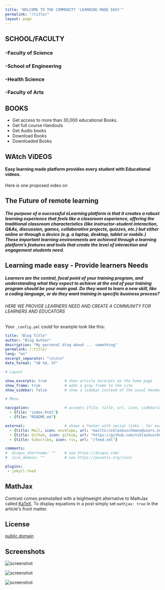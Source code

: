 ```yaml
---
title: "WELCOME TO THE COMMUNITY 'LEARNING MADE EASY'"
permalink: "/title/"
layout: page
---
```


## SCHOOL/FACULTY

### -Faculty of Science
### -School of Engineering
### -Health Science
### -Faculty of Arts

## BOOKS

 - Get access to more than 30,000 educational Books.
 - Get full course Handouts
 - Get Audio books
 - Download Books
 - Downloaded Books
 

## WAtch ViDEOS

#### Easy learning made platform provides every student with Educational videos. 
Here is one proposed video on 

## The Future of remote learning
##### The purpose of a successful eLearning platform is that it creates a robust learning experience that feels like a classroom experience, offering the traditional classroom characteristics (like instructor-student interaction, Q&As, discussion, games, collaborative projects, quizzes, etc.) but either online or through a device (e.g. a laptop, desktop, tablet or mobile.) These important learning environments are achieved through a learning platform’s features and tools that create the level of interaction and engagement students need.


## Learning made easy - Provide learners Needs
##### Learners are the central, focal point of your training program, and understanding what they expect to achieve at the end of your training program should be your main goal. Do they want to learn a new skill, like a coding language, or do they want training in specific business process?
###### HERE WE PROVIDE LEARNERS NEED AND CREATE A COMMUNITY FOR LEARNERS AND EDUCATORS

Your `_config.yml` could for example look like this:

```yaml
title: "Blog Title"
author: "Blog Author"
description: "My personal blog about ... something"
permalink: /:title/
lang: "en"
excerpt_separator: "\n\n\n"
date_format: "%B %d, %Y"

# Layout

show_excerpts: true        # show article excerpts on the home page
show_frame: true           # adds a gray frame to the site
show_sidebar: false        # show a sidebar instead of the usual header

# Menu

navigation:                # accepts {file, title, url, icon, sidebaricon}
  - {file: "index.html"}
  - {file: "README.md"}

external:                  # shows a footer with social links - for available icons see fontawesome.com/icons
  - {title: Mail, icon: envelope, url: "mailto:niklasbuschmann@users.noreply.github.com"}
  - {title: Github, icon: github, url: "https://github.com/niklasbuschmann/contrast"}
  - {title: Subscribe, icon: rss, url: "/feed.xml"}

comments:
#  disqus_shortname: ""    # see https://disqus.com/
#  isso_domain: ""         # see https://posativ.org/isso/

plugins:
 - jekyll-feed

```

## MathJax

Contrast comes preinstalled with a leightweight alternative to MathJax called [KaTeX](https://katex.org/). To display equations in a post simply set `mathjax: true` in the article's front matter.

## License

[public domain](http://unlicense.org/)

## Screenshots

![screenshot](https://user-images.githubusercontent.com/4943215/109431850-cd711780-7a08-11eb-8601-2763f2ee6bb4.png)

![screenshot](https://user-images.githubusercontent.com/4943215/109431832-b6cac080-7a08-11eb-9c5e-a058680c23a1.png)

![screenshot](https://user-images.githubusercontent.com/4943215/73125194-5f0b8b80-3fa4-11ea-805c-8387187503ad.png)
